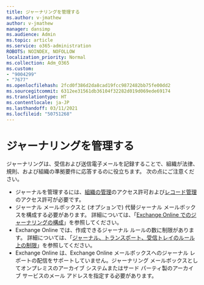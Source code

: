 ```yaml
---
title: ジャーナリングを管理する
ms.author: v-jmathew
author: v-jmathew
manager: dansimp
ms.audience: Admin
ms.topic: article
ms.service: o365-administration
ROBOTS: NOINDEX, NOFOLLOW
localization_priority: Normal
ms.collection: Adm_O365
ms.custom:
- "9004299"
- "7677"
ms.openlocfilehash: 2fcd0f386d2da8cad19fcc9872482bb75fe00dd2
ms.sourcegitcommit: 6312ee31561db36104f32282d019d069ede69174
ms.translationtype: HT
ms.contentlocale: ja-JP
ms.lasthandoff: 03/11/2021
ms.locfileid: "50751268"
---
```

# <a name="manage-journaling"></a>ジャーナリングを管理する

ジャーナリングは、受信および送信電子メールを記録することで、組織が法律、規則、および組織の準拠要件に応答するのに役立ちます。 次の点にご注意ください。

* ジャーナルを管理するには、[組織の管理](https://go.microsoft.com/fwlink/?linkid=2115259)のアクセス許可および[レコード管理](https://go.microsoft.com/fwlink/?linkid=2115469)のアクセス許可が必要です。
* ジャーナル メールボックスと (オプションで) 代替ジャーナル メールボックスを構成する必要があります。 詳細については、「[Exchange Online でのジャーナリングの構成](https://go.microsoft.com/fwlink/?linkid=2115260)」を参照してください。
* Exchange Online では、作成できるジャーナル ルールの数に制限があります。 詳細については、「[ジャーナル、トランスポート、受信トレイのルール上の制限](https://go.microsoft.com/fwlink/?linkid=2115261)」を参照してください。
* Exchange Online は、Exchange Online メールボックスへのジャーナル レポートの配信をサポートしていません。ジャーナリング メールボックスとしてオンプレミスのアーカイブ システムまたはサード パーティ製のアーカイブ サービスのメール アドレスを指定する必要があります。
